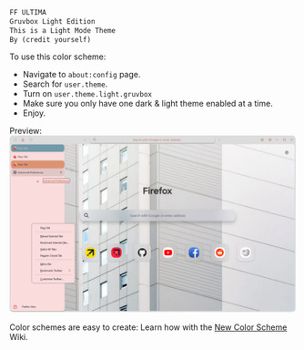 ```
FF ULTIMA
Gruvbox Light Edition
This is a Light Mode Theme
By (credit yourself)
```

To use this color scheme:
- Navigate to `about:config` page.
- Search for `user.theme`.
- Turn on `user.theme.light.gruvbox`
- Make sure you only have one dark & light theme enabled at a time.
- Enjoy.

Preview:
![preview](./preview.png)

Color schemes are easy to create: Learn how with the [New Color Scheme](https://github.com/soulhotel/FF-ULTIMA/wiki/Create-a-Color-Scheme) Wiki.
